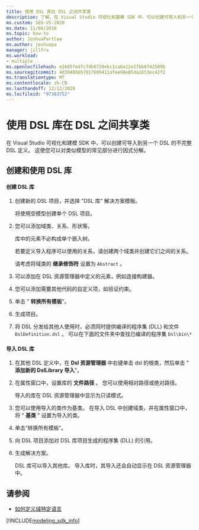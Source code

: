```yaml
---
title: 使用 DSL 库在 DSL 之间共享类
description: 了解，在 Visual Studio 可视化和建模 SDK 中，可以创建可导入到另一个 DSL 的不完整 DSL 定义。
ms.custom: SEO-VS-2020
ms.date: 11/04/2016
ms.topic: how-to
author: JoshuaPartlow
ms.author: joshuapa
manager: jillfra
ms.workload:
- multiple
ms.openlocfilehash: e1685fe4fc7db6728ebc1ca6a12e27bb6f42589b
ms.sourcegitcommit: 4d394866b7817689411afee98e85da1653ec42f2
ms.translationtype: MT
ms.contentlocale: zh-CN
ms.lasthandoff: 12/12/2020
ms.locfileid: "97363752"
---
```

# <a name="sharing-classes-between-dsls-by-using-a-dsl-library"></a>使用 DSL 库在 DSL 之间共享类
在 Visual Studio 可视化和建模 SDK 中，可以创建可导入到另一个 DSL 的不完整 DSL 定义。 这使您可以对类似模型的常见部分进行因式分解。

## <a name="creating-and-using-dsl-libraries"></a>创建和使用 DSL 库

#### <a name="to-create-a-dsl-library"></a>创建 DSL 库

1. 创建新的 DSL 项目，并选择 "DSL 库" 解决方案模板。

     将使用空模型创建单个 DSL 项目。

2. 您可以添加域类、关系、形状等。

     库中的元素不必构成单个嵌入树。

     若要定义导入程序可以使用的关系，请创建两个域类并创建它们之间的关系。

     请考虑将域类的 **继承修饰符** 设置为 `Abstract` 。

3. 可以添加在 DSL 资源管理器中定义的元素，例如连接构建器。

4. 您可以添加需要其他代码的自定义项，如验证约束。

5. 单击 " **转换所有模板**"。

6. 生成项目。

7. 将 DSL 分发给其他人使用时，必须同时提供编译的程序集 (DLL) 和文件 `DslDefinition.dsl` 。 可以在下面的文件夹中查找已编译的程序集 `Dsl\bin\*`

#### <a name="to-import-a-dsl-library"></a>导入 DSL 库

1. 在其他 DSL 定义中，在 **Dsl 资源管理器** 中右键单击 dsl 的根类，然后单击 " **添加新的 DslLibrary 导入**"。

2. 在属性窗口中，设置库的 **文件路径** 。 您可以使用相对路径或绝对路径。

    导入的库在 DSL 资源管理器中显示为只读模式。

3. 您可以使用导入的类作为基类。 在导入 DSL 中创建域类，并在属性窗口中，将 " **基类** " 设置为导入的类。

4. 单击“转换所有模板”。

5. 向 DSL 项目添加对 DSL 库项目生成的程序集 (DLL) 的引用。

6. 生成解决方案。

   DSL 库可以导入其他库。 导入库时，其导入还会自动显示在 DSL 资源管理器中。

## <a name="see-also"></a>请参阅

- [如何定义域特定语言](../modeling/how-to-define-a-domain-specific-language.md)

[!INCLUDE[modeling_sdk_info](includes/modeling_sdk_info.md)]
